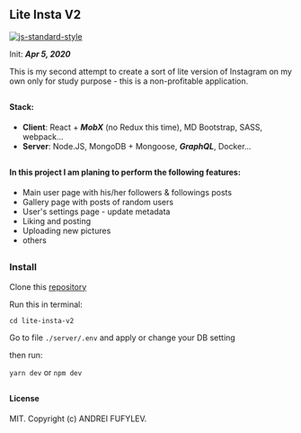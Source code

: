 ## Lite Insta V2
[![js-standard-style](https://img.shields.io/badge/code%20style-standard-brightgreen.svg)](http://standardjs.com)

Init: ***Apr 5, 2020***

This is my second attempt to create a sort of lite version of Instagram on my own only for study purpose - 
this is a non-profitable application.
##
#### Stack:
* **Client**: React + ***MobX*** (no Redux this time), MD Bootstrap, SASS, webpack...
* **Server**: Node.JS, MongoDB + Mongoose, ***GraphQL***, Docker...

##
#### In this project I am planing to perform the following features:
* Main user page with his/her followers & followings posts
* Gallery page with posts of random users
* User's settings page - update metadata
* Liking and posting
* Uploading new pictures
* others

## 
### Install
Clone this [repository](https://github.com/fufylev/lite-insta-v2)

Run this in terminal:

`cd lite-insta-v2`

Go to file `./server/.env`  and apply or change your DB setting

then run:

`yarn dev` or `npm dev`

##
#### License
 MIT. Copyright (c) ANDREI FUFYLEV.